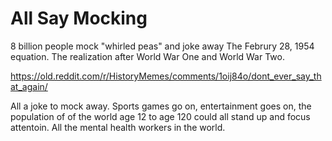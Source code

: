 # All Say Mocking

8 billion people mock "whirled peas" and joke away The Februry 28, 1954 equation. The realization after World War One and World War Two.

https://old.reddit.com/r/HistoryMemes/comments/1oij84o/dont_ever_say_that_again/

All a joke to mock away. Sports games go on, entertainment goes on, the population of of the world age 12 to age 120 could all stand up and focus attentoin. All the mental health workers in the world.

